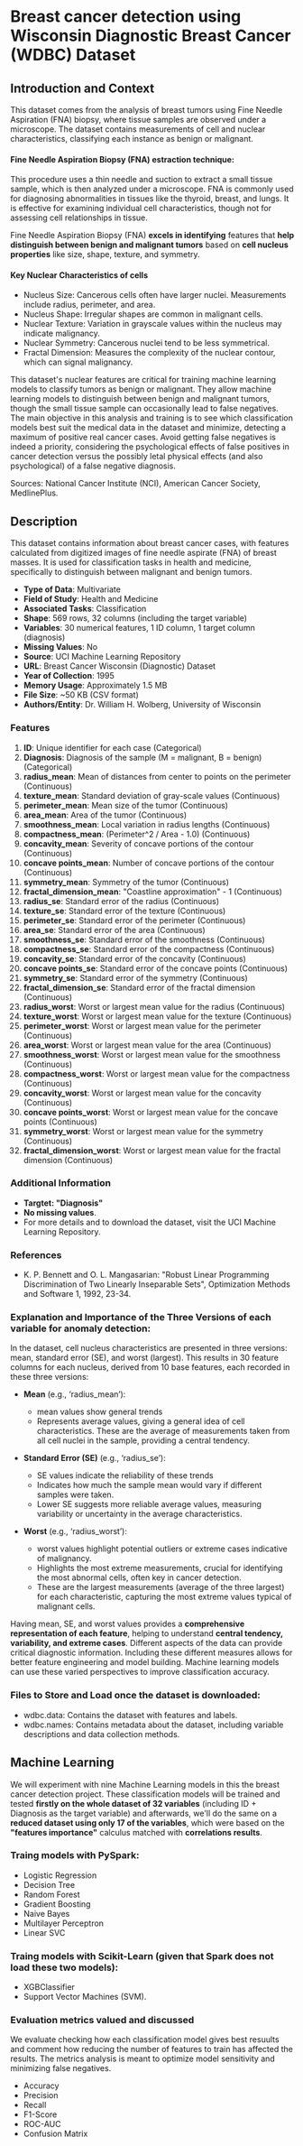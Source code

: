# Breast cancer detection using Wisconsin Diagnostic Breast Cancer (WDBC) Dataset

## **Introduction and Context**

This dataset comes from the analysis of breast tumors using Fine Needle Aspiration (FNA) biopsy, where tissue samples are observed under a microscope. The dataset contains measurements of cell and nuclear characteristics, classifying each instance as benign or malignant.

#### Fine Needle Aspiration Biopsy (FNA) estraction technique:

This procedure uses a thin needle and suction to extract a small tissue sample, which is then analyzed under a microscope. FNA is commonly used for diagnosing abnormalities in tissues like the thyroid, breast, and lungs. It is effective for examining individual cell characteristics, though not for assessing cell relationships in tissue. 

Fine Needle Aspiration Biopsy (FNA) **excels in identifying** features that **help distinguish between benign and malignant tumors** based on **cell nucleus properties** like size, shape, texture, and symmetry.

#### Key Nuclear Characteristics of cells

* Nucleus Size: Cancerous cells often have larger nuclei. Measurements include radius, perimeter, and area.
* Nucleus Shape: Irregular shapes are common in malignant cells.
* Nuclear Texture: Variation in grayscale values within the nucleus may indicate malignancy.
* Nuclear Symmetry: Cancerous nuclei tend to be less symmetrical.
* Fractal Dimension: Measures the complexity of the nuclear contour, which can signal malignancy.

This dataset's nuclear features are critical for training machine learning models to classify tumors as benign or malignant. They allow machine learning models to distinguish between benign and malignant tumors, though the small tissue sample can occasionally lead to false negatives. The main objective in this analysis and training is to see which classification models best suit the medical data in the dataset and minimize, detecting a maximum of positive real cancer cases. Avoid getting false negatives is indeed a priority, considering the psychological effects of false positives in cancer detection versus the possibly letal physical effects (and also psychological) of a false negative diagnosis.

Sources: National Cancer Institute (NCI), American Cancer Society, MedlinePlus.

## **Description**

This dataset contains information about breast cancer cases, with features calculated from digitized images of fine needle aspirate (FNA) of breast masses. It is used for classification tasks in health and medicine, specifically to distinguish between malignant and benign tumors.

- **Type of Data**: Multivariate
- **Field of Study**: Health and Medicine
- **Associated Tasks**: Classification
- **Shape**: 569 rows, 32 columns (including the target variable)
- **Variables**: 30 numerical features, 1 ID column, 1 target column (diagnosis)
- **Missing Values**: No
- **Source**: UCI Machine Learning Repository
- **URL**: Breast Cancer Wisconsin (Diagnostic) Dataset
- **Year of Collection**: 1995
- **Memory Usage**: Approximately 1.5 MB
- **File Size**: ~50 KB (CSV format)
- **Authors/Entity**: Dr. William H. Wolberg, University of Wisconsin

### Features

1. **ID**: Unique identifier for each case (Categorical)
2. **Diagnosis**: Diagnosis of the sample (M = malignant, B = benign) (Categorical)
3. **radius_mean**: Mean of distances from center to points on the perimeter (Continuous)
4. **texture_mean**: Standard deviation of gray-scale values (Continuous)
5. **perimeter_mean**: Mean size of the tumor (Continuous)
6. **area_mean**: Area of the tumor (Continuous)
7. **smoothness_mean**: Local variation in radius lengths (Continuous)
8. **compactness_mean**: (Perimeter^2 / Area - 1.0) (Continuous)
9. **concavity_mean**: Severity of concave portions of the contour (Continuous)
10. **concave points_mean**: Number of concave portions of the contour (Continuous)
11. **symmetry_mean**: Symmetry of the tumor (Continuous)
12. **fractal_dimension_mean**: "Coastline approximation" - 1 (Continuous)
13. **radius_se**: Standard error of the radius (Continuous)
14. **texture_se**: Standard error of the texture (Continuous)
15. **perimeter_se**: Standard error of the perimeter (Continuous)
16. **area_se**: Standard error of the area (Continuous)
17. **smoothness_se**: Standard error of the smoothness (Continuous)
18. **compactness_se**: Standard error of the compactness (Continuous)
19. **concavity_se**: Standard error of the concavity (Continuous)
20. **concave points_se**: Standard error of the concave points (Continuous)
21. **symmetry_se**: Standard error of the symmetry (Continuous)
22. **fractal_dimension_se**: Standard error of the fractal dimension (Continuous)
23. **radius_worst**: Worst or largest mean value for the radius (Continuous)
24. **texture_worst**: Worst or largest mean value for the texture (Continuous)
25. **perimeter_worst**: Worst or largest mean value for the perimeter (Continuous)
26. **area_worst**: Worst or largest mean value for the area (Continuous)
27. **smoothness_worst**: Worst or largest mean value for the smoothness (Continuous)
28. **compactness_worst**: Worst or largest mean value for the compactness (Continuous)
29. **concavity_worst**: Worst or largest mean value for the concavity (Continuous)
30. **concave points_worst**: Worst or largest mean value for the concave points (Continuous)
31. **symmetry_worst**: Worst or largest mean value for the symmetry (Continuous)
32. **fractal_dimension_worst**: Worst or largest mean value for the fractal dimension (Continuous)

### Additional Information
- **Targtet: "Diagnosis"**
- **No missing values**.
- For more details and to download the dataset, visit the UCI Machine Learning Repository.

### References
- K. P. Bennett and O. L. Mangasarian: "Robust Linear Programming Discrimination of Two Linearly Inseparable Sets", Optimization Methods and Software 1, 1992, 23-34.


### Explanation and Importance of the Three Versions of each variable for anomaly detection:

In the dataset, cell nucleus characteristics are presented in three versions: mean, standard error (SE), and worst (largest). This results in 30 feature columns for each nucleus, derived from 10 base features, each recorded in these three versions:

* **Mean** (e.g., ‘radius_mean’):
  - mean values show general trends
  - Represents average values, giving a general idea of cell characteristics. These are the average of measurements taken from all cell nuclei in the sample, providing a central tendency.

* **Standard Error (SE)** (e.g., ‘radius_se’):
  - SE values indicate the reliability of these trends
  - Indicates how much the sample mean would vary if different samples were taken.
  - Lower SE suggests more reliable average values, measuring variability or uncertainty in the average characteristics.

* **Worst** (e.g., ‘radius_worst’):
  - worst values highlight potential outliers or extreme cases indicative of malignancy.
  - Highlights the most extreme measurements, crucial for identifying the most abnormal cells, often key in cancer detection.
  - These are the largest measurements (average of the three largest) for each characteristic, capturing the most extreme values typical of malignant cells.

Having mean, SE, and worst values provides a **comprehensive representation of each feature**, helping to understand **central tendency, variability, and extreme cases**. Different aspects of the data can provide critical diagnostic information. Including these different measures allows for better feature engineering and model building. Machine learning models can use these varied perspectives to improve classification accuracy.


### Files to Store and Load once the dataset is downloaded:

- wdbc.data: Contains the dataset with features and labels.
- wdbc.names: Contains metadata about the dataset, including variable descriptions and data collection methods.


## **Machine Learning**

We will experiment with nine Machine Learning models in this the breast cancer detection project. These classification models will be trained and tested **firstly on the whole dataset of 32 variables** (including ID + Diagnosis as the target variable) and afterwards, we'll do the same on a **reduced dataset using only 17 of the variables**, which were based on the **"features importance"** calculus matched with **correlations results**. 

### Traing models with **PySpark**:

* Logistic Regression
* Decision Tree
* Random Forest
* Gradient Boosting
* Naive Bayes
* Multilayer Perceptron
* Linear SVC

### Traing models with **Scikit-Learn** (given that Spark does not load these two models):

* XGBClassifier
* Support Vector Machines (SVM). 

### Evaluation metrics valued and discussed

We evaluate checking how each classification model gives best resuults and comment how reducing the number of features to train has affected the results. The metrics analysis is meant to optimize model sensitivity and minimizing false negatives.

* Accuracy
* Precision
* Recall
* F1-Score
* ROC-AUC
* Confusion Matrix
